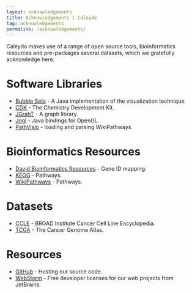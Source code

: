```yaml
---
layout: acknowledgements
title: Acknowledgements | Caleydo
tag: acknowledgements
permalink: /acknowledgements/
---
```


Caleydo makes use of a range of open source tools, bioinformatics resources and pre-packages several datasets, which we gratefully acknowledge here.

# Software Libraries

* [Bubble Sets](https://github.com/JosuaKrause/Bubble-Sets) - A Java implementation of the visualization technique.
* [CDK](http://sourceforge.net/projects/cdk/) - The Chemistry Development Kit.
* [JGrahT](http://jgrapht.org/) - A graph library.
* [Jogl](http://jogamp.org/jogl/www/) - Java bindings for OpenGL.
* [PathVisio](http://www.pathvisio.org/) - loading and parsing WikiPathways.

# Bioinformatics Resources

* [David Bioinformatics Resources](http://david.abcc.ncifcrf.gov/) - Gene ID mapping.
* [KEGG](http://www.genome.jp/kegg/pathway.html) - Pathways.
* [WikiPathways](http://www.wikipathways.org/index.php/WikiPathways) - Pathways.

# Datasets

* [CCLE](http://www.broadinstitute.org/software/cprg/?q=node/11) - BROAD Institute Cancer Cell Line Encyclopedia.
* [TCGA](http://cancergenome.nih.gov/) - The Cancer Genome Atlas.

# Resources

* [GitHub](https://github.com/) - Hosting our source code.
* [WebStorm](http://www.jetbrains.com/webstorm/) - Free developer licenses for our web projects from JetBrains.

